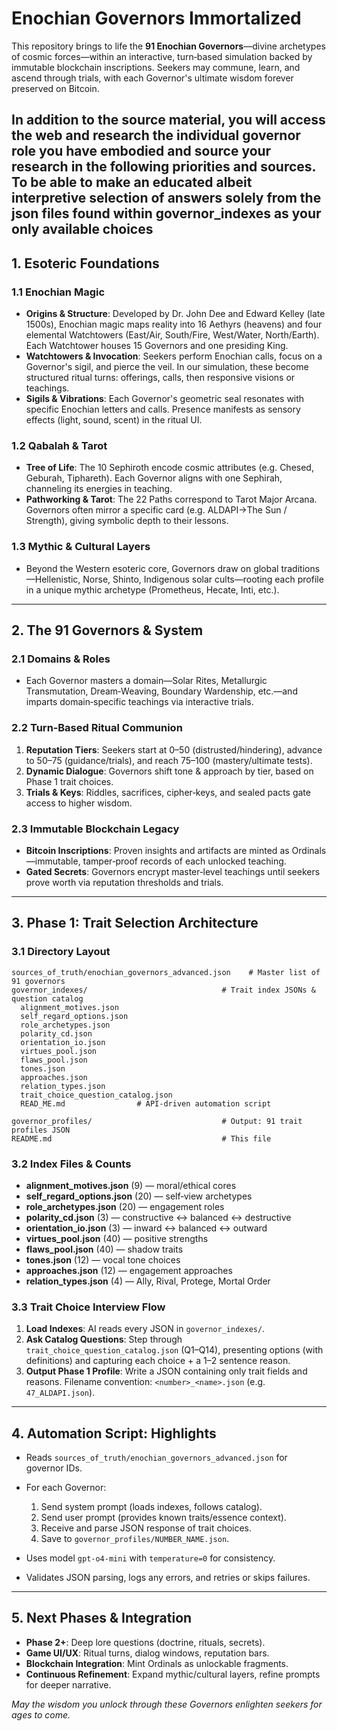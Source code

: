 # Enochian Governors Immortalized

This repository brings to life the **91 Enochian Governors**—divine archetypes of cosmic forces—within an interactive, turn‑based simulation backed by immutable blockchain inscriptions. Seekers may commune, learn, and ascend through trials, with each Governor's ultimate wisdom forever preserved on Bitcoin.


In addition to the source material, you will access the web and research the individual governor role you have embodied and source your research in the following priorities and sources.  To be able to make an educated albeit interpretive selection of answers solely from the json files found within governor_indexes as your only available choices 
---

## 1. Esoteric Foundations

### 1.1 Enochian Magic

* **Origins & Structure**: Developed by Dr. John Dee and Edward Kelley (late 1500s), Enochian magic maps reality into 16 Aethyrs (heavens) and four elemental Watchtowers (East/Air, South/Fire, West/Water, North/Earth). Each Watchtower houses 15 Governors and one presiding King.
* **Watchtowers & Invocation**: Seekers perform Enochian calls, focus on a Governor's sigil, and pierce the veil. In our simulation, these become structured ritual turns: offerings, calls, then responsive visions or teachings.
* **Sigils & Vibrations**: Each Governor's geometric seal resonates with specific Enochian letters and calls. Presence manifests as sensory effects (light, sound, scent) in the ritual UI.

### 1.2 Qabalah & Tarot

* **Tree of Life**: The 10 Sephiroth encode cosmic attributes (e.g. Chesed, Geburah, Tiphareth). Each Governor aligns with one Sephirah, channeling its energies in teaching.
* **Pathworking & Tarot**: The 22 Paths correspond to Tarot Major Arcana. Governors often mirror a specific card (e.g. ALDAPI→The Sun / Strength), giving symbolic depth to their lessons.

### 1.3 Mythic & Cultural Layers

* Beyond the Western esoteric core, Governors draw on global traditions—Hellenistic, Norse, Shinto, Indigenous solar cults—rooting each profile in a unique mythic archetype (Prometheus, Hecate, Inti, etc.).

---

## 2. The 91 Governors & System

### 2.1 Domains & Roles

* Each Governor masters a domain—Solar Rites, Metallurgic Transmutation, Dream‑Weaving, Boundary Wardenship, etc.—and imparts domain‑specific teachings via interactive trials.

### 2.2 Turn‑Based Ritual Communion

1. **Reputation Tiers**: Seekers start at 0–50 (distrusted/hindering), advance to 50–75 (guidance/trials), and reach 75–100 (mastery/ultimate tests).
2. **Dynamic Dialogue**: Governors shift tone & approach by tier, based on Phase 1 trait choices.
3. **Trials & Keys**: Riddles, sacrifices, cipher‑keys, and sealed pacts gate access to higher wisdom.

### 2.3 Immutable Blockchain Legacy

* **Bitcoin Inscriptions**: Proven insights and artifacts are minted as Ordinals—immutable, tamper‑proof records of each unlocked teaching.
* **Gated Secrets**: Governors encrypt master‑level teachings until seekers prove worth via reputation thresholds and trials.

---

## 3. Phase 1: Trait Selection Architecture

### 3.1 Directory Layout

```
sources_of_truth/enochian_governors_advanced.json    # Master list of 91 governors
governor_indexes/                              # Trait index JSONs & question catalog
  alignment_motives.json
  self_regard_options.json
  role_archetypes.json
  polarity_cd.json
  orientation_io.json
  virtues_pool.json
  flaws_pool.json
  tones.json
  approaches.json
  relation_types.json
  trait_choice_question_catalog.json
  READ_ME.md                # API‑driven automation script

governor_profiles/                             # Output: 91 trait profiles JSON
README.md                                      # This file
```

### 3.2 Index Files & Counts

* **alignment_motives.json** (9) — moral/ethical cores
* **self_regard_options.json** (20) — self‑view archetypes
* **role_archetypes.json** (20) — engagement roles
* **polarity_cd.json** (3) — constructive ↔ balanced ↔ destructive
* **orientation_io.json** (3) — inward ↔ balanced ↔ outward
* **virtues_pool.json** (40) — positive strengths
* **flaws_pool.json** (40) — shadow traits
* **tones.json** (12) — vocal tone choices
* **approaches.json** (12) — engagement approaches
* **relation_types.json** (4) — Ally, Rival, Protege, Mortal Order

### 3.3 Trait Choice Interview Flow

1. **Load Indexes**: AI reads every JSON in `governor_indexes/`.
2. **Ask Catalog Questions**: Step through `trait_choice_question_catalog.json` (Q1–Q14), presenting options (with definitions) and capturing each choice + a 1–2 sentence reason.
3. **Output Phase 1 Profile**: Write a JSON containing only trait fields and reasons. Filename convention: `<number>_<name>.json` (e.g. `47_ALDAPI.json`).

---

## 4. Automation Script: Highlights

* Reads `sources_of_truth/enochian_governors_advanced.json` for governor IDs.
* For each Governor:

  1. Send system prompt (loads indexes, follows catalog).
  2. Send user prompt (provides known traits/essence context).
  3. Receive and parse JSON response of trait choices.
  4. Save to `governor_profiles/NUMBER_NAME.json`.
* Uses model `gpt-o4-mini` with `temperature=0` for consistency.
* Validates JSON parsing, logs any errors, and retries or skips failures.

---

## 5. Next Phases & Integration

* **Phase 2+**: Deep lore questions (doctrine, rituals, secrets).
* **Game UI/UX**: Ritual turns, dialog windows, reputation bars.
* **Blockchain Integration**: Mint Ordinals as unlockable fragments.
* **Continuous Refinement**: Expand mythic/cultural layers, refine prompts for deeper narrative.

*May the wisdom you unlock through these Governors enlighten seekers for ages to come.*
